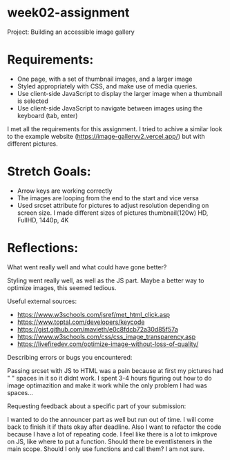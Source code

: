 # week02-assignment

Project: Building an accessible image gallery

# Requirements:

- One page, with a set of thumbnail images, and a larger image
- Styled appropriately with CSS, and make use of media queries.
- Use client-side JavaScript to display the larger image when a thumbnail is selected
- Use client-side JavaScript to navigate between images using the keyboard (tab, enter)

I met all the requirements for this assignment. I tried to achive a similar look to the example website (https://image-galleryv2.vercel.app/) but with different pictures.

# Stretch Goals:

- Arrow keys are working correctly
- The images are looping from the end to the start and vice versa
- Used srcset attribute for pictures to adjust resolution depending on screen size. I made different sizes of pictures thumbnail(120w) HD, FullHD, 1440p, 4K

# Reflections:

What went really well and what could have gone better?

Styling went really well, as well as the JS part. Maybe a better way to optimize images, this seemed tedious.

Useful external sources:

- https://www.w3schools.com/jsref/met_html_click.asp
- https://www.toptal.com/developers/keycode
- https://gist.github.com/mavieth/e0c8fdcb72a30d85f57a
- https://www.w3schools.com/css/css_image_transparency.asp
- https://livefiredev.com/optimize-image-without-loss-of-quality/

Describing errors or bugs you encountered:

Passing srcset with JS to HTML was a pain because at first my pictures had " " spaces in it so it didnt work. I spent 3-4 hours figuring out how to do image optimazition and make it work while the only problem I had was spaces...

Requesting feedback about a specific part of your submission:

I wanted to do the announcer part as well but run out of time. I will come back to finish it if thats okay after deadline. Also I want to refactor the code because I have a lot of repeating code. I feel like there is a lot to imkprove on JS, like where to put a function. Should there be eventlisteners in the main scope. Should I only use functions and call them? I am not sure.
